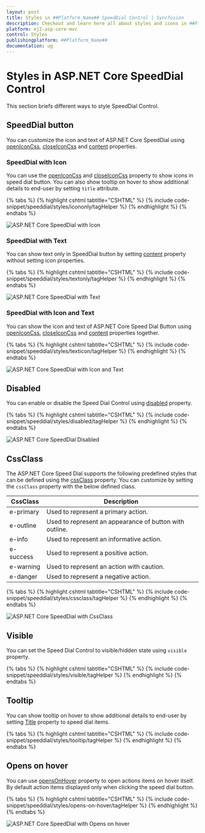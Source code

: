 ```yaml
---
layout: post
title: Styles in ##Platform_Name## SpeedDial Control | Syncfusion
description: Checkout and learn here all about styles and icons in ##Platform_Name## SpeedDial control of Syncfusion Essential JS 2 and more details.
platform: ej2-asp-core-mvc
control: Styles
publishingplatform: ##Platform_Name##
documentation: ug
---
```


# Styles in ASP.NET Core SpeedDial Control

This section briefs different ways to style SpeedDial Control.

## SpeedDial button

You can customize the icon and text of ASP.NET Core SpeedDial using [openIconCss](https://help.syncfusion.com/cr/aspnetcore-js2/Syncfusion.EJ2.Buttons.SpeedDial.html#Syncfusion_EJ2_Buttons_SpeedDial_OpenIconCss), [closeIconCss](https://help.syncfusion.com/cr/aspnetcore-js2/Syncfusion.EJ2.Buttons.SpeedDial.html#Syncfusion_EJ2_Buttons_SpeedDial_CloseIconCss) and [content](https://help.syncfusion.com/cr/aspnetcore-js2/Syncfusion.EJ2.Buttons.SpeedDial.html#Syncfusion_EJ2_Buttons_SpeedDial_Content) properties.

### SpeedDial with Icon

You can use the [openIconCss](https://help.syncfusion.com/cr/aspnetcore-js2/Syncfusion.EJ2.Buttons.SpeedDial.html#Syncfusion_EJ2_Buttons_SpeedDial_OpenIconCss) and [closeIconCss](https://help.syncfusion.com/cr/aspnetcore-js2/Syncfusion.EJ2.Buttons.SpeedDial.html#Syncfusion_EJ2_Buttons_SpeedDial_CloseIconCss) property to show icons in speed dial button. You can also show tooltip on hover to show additional details to end-user by setting `title` attribute.

{% tabs %}
{% highlight cshtml tabtitle="CSHTML" %}
{% include code-snippet/speeddial/styles/icononly/tagHelper %}
{% endhighlight %}
{% endtabs %}

![ASP.NET Core SpeedDial with Icon](images/SpeedDial-IconOnly.png)

### SpeedDial with Text

You can show text only in SpeedDial button by setting [content](https://help.syncfusion.com/cr/aspnetcore-js2/Syncfusion.EJ2.Buttons.SpeedDial.html#Syncfusion_EJ2_Buttons_SpeedDial_Content) property without setting icon properties.

{% tabs %}
{% highlight cshtml tabtitle="CSHTML" %}
{% include code-snippet/speeddial/styles/textonly/tagHelper %}
{% endhighlight %}
{% endtabs %}

![ASP.NET Core SpeedDial with Text](images/SpeedDial-TextOnly.png)

### SpeedDial with Icon and Text

You can show the icon and text of ASP.NET Core Speed Dial Button using [openIconCss](https://help.syncfusion.com/cr/aspnetcore-js2/Syncfusion.EJ2.Buttons.SpeedDial.html#Syncfusion_EJ2_Buttons_SpeedDial_OpenIconCss), [closeIconCss](https://help.syncfusion.com/cr/aspnetcore-js2/Syncfusion.EJ2.Buttons.SpeedDial.html#Syncfusion_EJ2_Buttons_SpeedDial_CloseIconCss) and [content](https://help.syncfusion.com/cr/aspnetcore-js2/Syncfusion.EJ2.Buttons.SpeedDial.html#Syncfusion_EJ2_Buttons_SpeedDial_Content) properties together.

{% tabs %}
{% highlight cshtml tabtitle="CSHTML" %}
{% include code-snippet/speeddial/styles/texticon/tagHelper %}
{% endhighlight %}
{% endtabs %}

![ASP.NET Core SpeedDial with Icon and Text](images/SpeedDial-IconText.png)

## Disabled

You can enable or disable the Speed Dial Control using [disabled](https://help.syncfusion.com/cr/aspnetcore-js2/Syncfusion.EJ2.Buttons.SpeedDial.html#Syncfusion_EJ2_Buttons_SpeedDial_Disabled) property.

{% tabs %}
{% highlight cshtml tabtitle="CSHTML" %}
{% include code-snippet/speeddial/styles/disabled/tagHelper %}
{% endhighlight %}
{% endtabs %}

![ASP.NET Core SpeedDial Disabled](images/SpeedDial-Disabled.png)

## CssClass

The ASP.NET Core Speed Dial supports the following predefined styles that can be defined using the [cssClass](https://help.syncfusion.com/cr/aspnetcore-js2/Syncfusion.EJ2.Buttons.SpeedDial.html#Syncfusion_EJ2_Buttons_SpeedDial_CssClass) property. You can customize by setting the `cssClass` property with the below defined class.

| CssClass | Description |
| -------- | -------- |
| e-primary | Used to represent a primary action. |
| e-outline |  Used to represent an appearance of button with outline. |
| e-info |  Used to represent an informative action. |
| e-success | Used to represent a positive action. |
| e-warning | Used to represent an action with caution. |
| e-danger | Used to represent a negative action. |

{% tabs %}
{% highlight cshtml tabtitle="CSHTML" %}
{% include code-snippet/speeddial/styles/cssclass/tagHelper %}
{% endhighlight %}
{% endtabs %}

![ASP.NET Core SpeedDial with CssClass](images/SpeedDial-Cssclass.png)

## Visible

You can set the Speed Dial Control to visible/hidden state using `visible` property.

{% tabs %}
{% highlight cshtml tabtitle="CSHTML" %}
{% include code-snippet/speeddial/styles/visible/tagHelper %}
{% endhighlight %}
{% endtabs %}

## Tooltip

You can show tooltip on hover to show additional details to end-user by setting [Title](https://help.syncfusion.com/cr/aspnetcore-js2/Syncfusion.EJ2.Buttons.SpeedDialItem.html#Syncfusion_EJ2_Buttons_SpeedDialItem_Title) property to speed dial items.

{% tabs %}
{% highlight cshtml tabtitle="CSHTML" %}
{% include code-snippet/speeddial/styles/tooltip/tagHelper %}
{% endhighlight %}
{% endtabs %}

## Opens on hover

You can use [opensOnHover](https://help.syncfusion.com/cr/aspnetcore-js2/Syncfusion.EJ2.Buttons.SpeedDial.html#Syncfusion_EJ2_Buttons_SpeedDial_OpensOnHover) property to open actions items on hover itself. By default action items displayed only when clicking the speed dial button.

{% tabs %}
{% highlight cshtml tabtitle="CSHTML" %}
{% include code-snippet/speeddial/styles/opens-on-hover/tagHelper %}
{% endhighlight %}
{% endtabs %}

![ASP.NET Core SpeedDial with Opens on hover](images/SpeedDial-OpensOnHover.png)